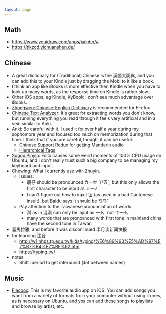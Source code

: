 ```yaml
---
layout: page
---
```


## Math

- https://www.youidraw.com/apps/painter/#
- https://tikzcd.yichuanshen.de/

## Chinese

- A great dictionary for (Traditional) Chinese is the 漢語大詞典, and you can add this to your Kindle just by dragging the Mobi to it like a book.
- I think an app like iBooks is more effective then Kindle when you have to look up many words, as the response time on Kindle is rather slow.
- Other iOS apps, eg Kindle, KyBook: I don't see much advantage over iBooks. 
- <a href="https://chrome.google.com/webstore/detail/zhongwen-chinese-english/kkmlkkjojmombglmlpbpapmhcaljjkde">Zhongwen: Chinese-English Dictionary</a> is recommended for Firefox
- <a href="https://www.chinesetextanalyser.com/">Chinese Text Analyzer</a>: It's great for extracting words you don't know, but running everything you read through it feels very artificial and in a vein similar to Anki.
- <a href="https://apps.ankiweb.net/">Anki</a>: Be careful with it. I used it for over half a year during my sophomore year and focused too much on memorization during that time. I think that if you are careful, though, it can be useful.
  - <a href="https://ankiweb.net/shared/info/1128979221">Chinese Support Redux</a> for getting Mandarin audio
  - <a href="https://ankiweb.net/shared/info/594329229">Hierarchical Tags</a>
- <a href="https://pinyin.sogou.com/">Sogou Pinyin</a>: Fcitx causes some weird moments of 100% CPU usage on Ubuntu, and I don't really trust such a big company to be managing my keyboard and input.
- <a href="https://en.wikipedia.org/wiki/Chewing_(Input_Method)">Chewing</a>: What I currently use with Zhuyin.
  - Issues: 
    - 靚仔 should be pronounced ㄌ一ㄤˋㄗㄞˇ, but this only allows the first character to be input as ㄐ一ㄥˋ
    - I can't figure out how to input 冚 (as used in a bad Cantonese insult), but Baidu says it should be ㄎㄢˇ
  - Pay attention to the Taiwanese pronunciation of words
    - 淆 as in 混淆 can only be input as 一ㄠˊ not ㄒ一ㄠˊ
    - many words that are pronounced with first tone in mainland china have the second tone in Taiwan
- 喜馬拉雅, and before it was discontinued 半月谈新闻快报
- for learning 注音
  - http://w1.nhps.tp.edu.tw/kids/typing/%E6%89%93%E5%AD%97%E7%B7%B4%E7%BF%92.htm
  - https://typing.tw/
- notes
  - Shift+period to get interpunct (dot between names)

## Music

- <a href="https://www.everappz.com/flacbox">Flacbox</a>: This is my favorite audio app on iOS. You can add songs you want from a variety of formats from your computer without using iTunes, as is necessary on Ubuntu, and you can add these songs to playlists and browse by artist, etc.
